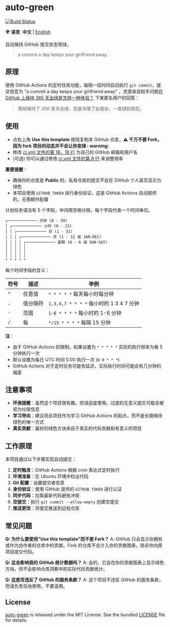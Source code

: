 # auto-green

[![Build Status](https://github.com/LiangLliu/auto-green/actions/workflows/ci.yml/badge.svg?branch=master)](https://github.com/LiangLliu/auto-green/actions)

🌍 **语言**: **中文** | [English](README_EN.md)

自动保持 GitHub 提交状态常绿。

> a commit a day keeps your girlfriend away.

## 原理

使用 GitHub Actions 的定时任务功能，每隔一段时间自动执行 `git commit`，提交信息为 "a commit a day keeps your girlfriend
away"
，灵感来自知乎问题[在 GitHub 上保持 365 天全绿是怎样一种体验？](https://www.zhihu.com/question/34043434/answer/57826281)
下某匿名用户的回答：

> 曾经保持了 200 多天全绿，但是冷落了女朋友，一直绿到现在。

## 使用

- 点右上角 **Use this template** 按钮复制本 GitHub 仓库，**:warning: 千万不要 Fork，因为 fork 项目的动态并不会让你变绿 :
  warning:**
- 修改 [ci.yml 文件的第 18、19 行](https://github.com/LiangLliu/auto-green/blob/master/.github/workflows/ci.yml#L18) 为自己的
  GitHub 邮箱和用户名
- (可选)
  你可以通过修改 [ci.yml 文件的第 8 行](https://github.com/LiangLliu/auto-green/blob/master/.github/workflows/ci.yml#L8)
  来调整频率

**重要提醒**：

- 确保你的仓库是 **Public** 的，私有仓库的提交不会在 GitHub 个人首页显示为绿色
- 本项目使用 `GITHUB_TOKEN` 进行身份验证，这是 GitHub Actions 自动提供的，无需额外配置

计划任务语法有 5 个字段，中间用空格分隔，每个字段代表一个时间单位。

```plain
┌───────────── 分钟 (0 - 59)
│ ┌───────────── 小时 (0 - 23)
│ │ ┌───────────── 日 (1 - 31)
│ │ │ ┌───────────── 月 (1 - 12 或 JAN-DEC)
│ │ │ │ ┌───────────── 星期 (0 - 6 或 SUN-SAT)
│ │ │ │ │
│ │ │ │ │
│ │ │ │ │
* * * * *
```

每个时间字段的含义：

| 符号  | 描述   | 举例                                |
|-----|------|-----------------------------------|
| `*` | 任意值  | `* * * * *` 每天每小时每分钟              |
| `,` | 值分隔符 | `1,3,4,7 * * * *` 每小时的 1 3 4 7 分钟 |
| `-` | 范围   | `1-6 * * * *` 每小时的 1-6 分钟         |
| `/` | 每    | `*/15 * * * *` 每隔 15 分钟           |

**注**：

- 由于 GitHub Actions 的限制，如果设置为 `* * * * *` 实际的执行频率为每 5 分钟执行一次
- 默认设置为每日 UTC 时间 0:00 执行一次 (`0 0 * * *`)
- GitHub Actions 对于定时任务可能有延迟，实际执行时间可能会有几分钟的偏差

## 注意事项

- **环保提醒**：虽然这个项目很有趣，但请适度使用。过度的无意义提交可能会被视为垃圾信息
- **学习导向**：建议将此项目作为学习 GitHub Actions 的起点，而不是长期保持绿色的唯一方式
- **真实贡献**：最好的绿色方块来自于真实的代码贡献和有意义的项目

## 工作原理

本项目通过以下步骤实现自动提交：

1. **定时触发**：GitHub Actions 根据 cron 表达式定时执行
2. **环境准备**：在 Ubuntu 环境中检出代码
3. **Git 配置**：设置提交者信息
4. **身份验证**：使用 GitHub 提供的 `GITHUB_TOKEN` 进行认证
5. **同步代码**：拉取最新代码避免冲突
6. **空提交**：执行 `git commit --allow-empty` 创建空提交
7. **推送更改**：将提交推送到远程仓库

## 常见问题

**Q: 为什么要使用"Use this template"而不是 Fork？**
A: GitHub 只会显示你拥有或作为协作者的仓库中的贡献。Fork 的仓库不会计入你的贡献图表，除非你向原项目提交代码。

**Q: 这会影响我的 GitHub 统计数据吗？**
A: 会的，它会在你的贡献图表上显示绿色方块。但不会影响仓库洞察中的实际代码贡献统计。

**Q: 这是否违反了 GitHub 的服务条款？**
A: 这个项目不违反 GitHub 的服务条款，但请负责任地使用，不要滥用。

## License

[auto-green](https://github.com/LiangLliu/auto-green) is released under the MIT License. See the
bundled [LICENSE](./LICENSE) file for details.
